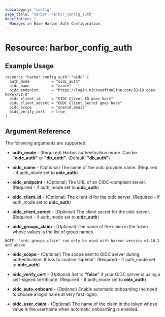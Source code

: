 ```yaml
---
subcategory: "config"
page_title: "Harbor: harbor_config_auth"
description: |-
  Manages an Base Harbor Auth Configuration
---
```



# Resource: harbor_config_auth

## Example Usage
```
resource "harbor_config_auth" "oidc" {
  auth_mode          = "oidc_auth"
  oidc_name          = "azure"
  oidc_endpoint      = "https://login.microsoftonline.com/{GUID goes here}/v2.0"
  oidc_client_id     = "OIDC Client ID goes here"
  oidc_client_secret = "ODDC Client Secret goes here"
  oidc_scope         = "openid,email"
  oidc_verify_cert   = true
}
```

## Argument Reference
The following arguments are supported:

* **auth_mode** - (Required) Harbor authentication mode. Can be **"oidc_auth"** or **"db_auth"**. (Default: **"db_auth"**)

* **oidc_name** - (Optional) The name of the oidc provider name. (Required - if auth_mode set to **oidc_auth**)

* **oidc_endpoint** - (Optional) The URL of an OIDC-complaint server. (Required - if auth_mode set to **oidc_auth**)

* **oidc_client_id** - (Optional) The client id for the oidc server. (Required - if auth_mode set to **oidc_auth**)

* **oidc_client_serect** - (Optional) The client secret for the oidc server. (Required - if auth_mode set to **oidc_auth**)

* **oidc_groups_claim** - (Optional) The name of the claim in the token whose values is the list of group names.

`NOTE: "oidc_groups_claim" can only be used with harbor version v1.10.1 and above`

* **oidc_scope** - (Optional) The scope sent to OIDC server during authentication. It has to contain “openid”. (Required - if auth_mode set to **oidc_auth**)

* **oidc_verify_cert** - (Optional) Set to **"false"** if your OIDC server is using a self-signed certificate. (Required - if auth_mode set to **oidc_auth**)

* **oidc_auto_onboard** - (Optional) Enable automatic onboarding (no need to choose a login name at very first login).

* **oidc_user_claim** - (Optional) The name of the claim in the token whose value is the username when automatic onboarding is enabled.

